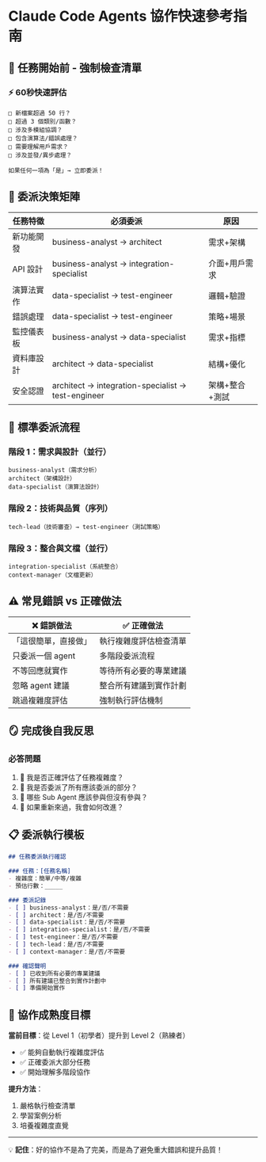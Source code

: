 # Claude Code Agents 協作快速參考指南

## 🚨 任務開始前 - 強制檢查清單

### ⚡ 60秒快速評估
```
□ 新檔案超過 50 行？
□ 超過 3 個類別/函數？
□ 涉及多模組協調？
□ 包含演算法/錯誤處理？
□ 需要理解用戶需求？
□ 涉及並發/異步處理？

如果任何一項為「是」→ 立即委派！
```

## 🎯 委派決策矩陣

| 任務特徵 | 必須委派 | 原因 |
|---------|---------|------|
| 新功能開發 | business-analyst → architect | 需求+架構 |
| API 設計 | business-analyst → integration-specialist | 介面+用戶需求 |
| 演算法實作 | data-specialist → test-engineer | 邏輯+驗證 |
| 錯誤處理 | data-specialist → test-engineer | 策略+場景 |
| 監控儀表板 | business-analyst → data-specialist | 需求+指標 |
| 資料庫設計 | architect → data-specialist | 結構+優化 |
| 安全認證 | architect → integration-specialist → test-engineer | 架構+整合+測試 |

## 🔄 標準委派流程

### 階段 1：需求與設計（並行）
```
business-analyst（需求分析）
architect（架構設計）
data-specialist（演算法設計）
```

### 階段 2：技術與品質（序列）
```
tech-lead（技術審查）→ test-engineer（測試策略）
```

### 階段 3：整合與文檔（並行）
```
integration-specialist（系統整合）
context-manager（文檔更新）
```

## ⚠️ 常見錯誤 vs 正確做法

| ❌ 錯誤做法 | ✅ 正確做法 |
|-----------|-----------|
| 「這很簡單，直接做」 | 執行複雜度評估檢查清單 |
| 只委派一個 agent | 多階段委派流程 |
| 不等回應就實作 | 等待所有必要的專業建議 |
| 忽略 agent 建議 | 整合所有建議到實作計劃 |
| 跳過複雜度評估 | 強制執行評估機制 |

## 🪞 完成後自我反思

### 必答問題
1. 🤔 我是否正確評估了任務複雜度？
2. 🤔 我是否委派了所有應該委派的部分？
3. 🤔 哪些 Sub Agent 應該參與但沒有參與？
4. 🤔 如果重新來過，我會如何改進？

## 📋 委派執行模板

```markdown
## 任務委派執行確認

### 任務：[任務名稱]
- 複雜度：簡單/中等/複雜
- 預估行數：_____

### 委派記錄
- [ ] business-analyst：是/否/不需要
- [ ] architect：是/否/不需要  
- [ ] data-specialist：是/否/不需要
- [ ] integration-specialist：是/否/不需要
- [ ] test-engineer：是/否/不需要
- [ ] tech-lead：是/否/不需要
- [ ] context-manager：是/否/不需要

### 確認聲明
- [ ] 已收到所有必要的專業建議
- [ ] 所有建議已整合到實作計劃中
- [ ] 準備開始實作
```

## 🎉 協作成熟度目標

**當前目標**：從 Level 1（初學者）提升到 Level 2（熟練者）
- ✅ 能夠自動執行複雜度評估
- ✅ 正確委派大部分任務  
- ✅ 開始理解多階段協作

**提升方法**：
1. 嚴格執行檢查清單
2. 學習案例分析  
3. 培養複雜度直覺

---

💡 **記住**：好的協作不是為了完美，而是為了避免重大錯誤和提升品質！